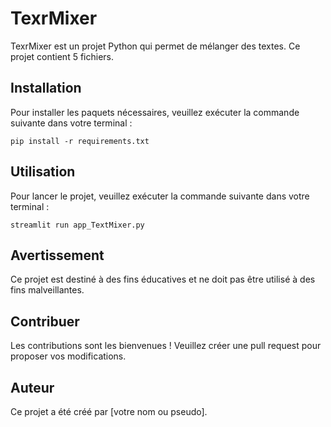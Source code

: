 # TexrMixer

TexrMixer est un projet Python qui permet de mélanger des textes. Ce projet contient 5 fichiers. 

## Installation

Pour installer les paquets nécessaires, veuillez exécuter la commande suivante dans votre terminal :


`pip install -r requirements.txt`

## Utilisation

Pour lancer le projet, veuillez exécuter la commande suivante dans votre terminal :

`streamlit run app_TextMixer.py`


## Avertissement

Ce projet est destiné à des fins éducatives et ne doit pas être utilisé à des fins malveillantes.

## Contribuer

Les contributions sont les bienvenues ! Veuillez créer une pull request pour proposer vos modifications.

## Auteur

Ce projet a été créé par [votre nom ou pseudo].
